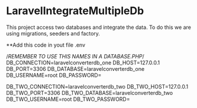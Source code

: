 # LaravelIntegrateMultipleDb
This project access two databases and integrate the data. To do this we are using migrations, seeders and factory.

**Add this code in yout file .env

/*REMEMBER TO USE THIS NAMES IN A DATABASE.PHP*/
DB_CONNECTION=laravelconverterdb_one
DB_HOST=127.0.0.1
DB_PORT=3306
DB_DATABASE=laravelconverterdb_one
DB_USERNAME=root
DB_PASSWORD=

DB_TWO_CONNECTION=laravelconverterdb_two
DB_TWO_HOST=127.0.0.1
DB_TWO_PORT=3306
DB_TWO_DATABASE=laravelconverterdb_two
DB_TWO_USERNAME=root
DB_TWO_PASSWORD=